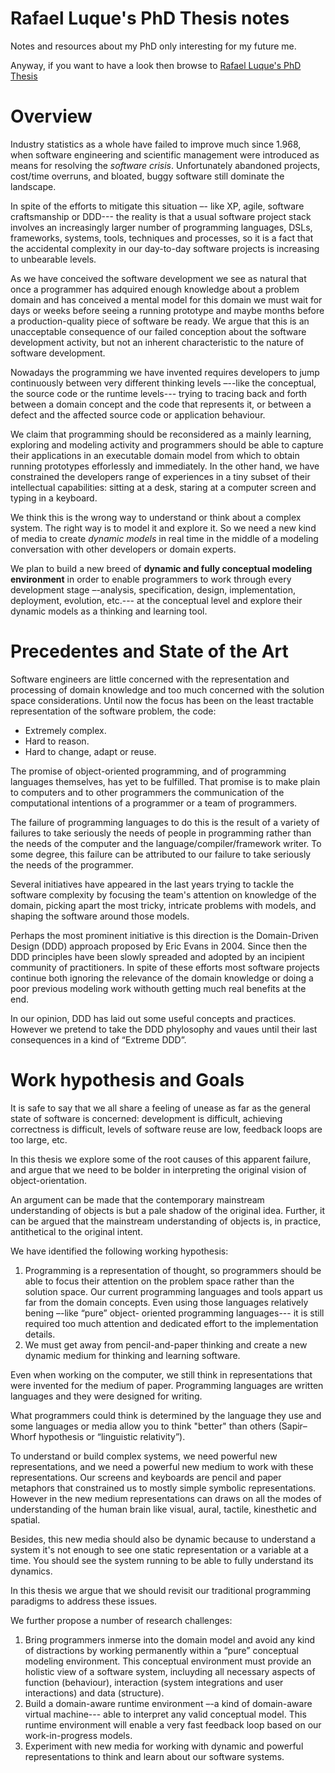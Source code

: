 # Rafael Luque's PhD Thesis notes

Notes and resources about my PhD only interesting for my future me.

Anyway, if you want to have a look then browse to [Rafael Luque's PhD Thesis](https://luque.github.io/phd-notes/)


# Overview

Industry statistics as a whole have failed to improve much since 1.968, when software
engineering and scientific management were introduced as means for resolving the
*software crisis*. Unfortunately abandoned projects, cost/time overruns, and bloated,
buggy software still dominate the landscape.

In spite of the efforts to mitigate this situation –- like XP, agile, software craftsmanship or
DDD--- the reality is that a usual software project stack involves an increasingly larger
number of programming languages, DSLs, frameworks, systems, tools, techniques and
processes, so it is a fact that the accidental complexity in our day-to-day software
projects is increasing to unbearable levels.

As we have conceived the software development we see as natural that once a
programmer has adquired enough knowledge about a problem domain and has conceived
a mental model for this domain we must wait for days or weeks before seeing a running
prototype and maybe months before a production-quality piece of software be ready.
We argue that this is an unacceptable consequence of our failed conception about the
software development activity, but not an inherent characteristic to the nature of software
development.

Nowadays the programming we have invented requires developers to jump continuously
between very different thinking levels –--like the conceptual, the source code or the
runtime levels--- trying to tracing back and forth between a domain concept and the code
that represents it, or between a defect and the affected source code or application
behaviour.

We claim that programming should be reconsidered as a mainly learning, exploring and
modeling activity and programmers should be able to capture their applications in an
executable domain model from which to obtain running prototypes efforlessly and immediately.
In the other hand, we have constrained the developers range of experiences in a tiny
subset of their intellectual capabilities: sitting at a desk, staring at a computer screen and
typing in a keyboard.

We think this is the wrong way to understand or think about a complex system. The right
way is to model it and explore it. So we need a new kind of media to create *dynamic
models* in real time in the middle of a modeling conversation with other developers or
domain experts.

We plan to build a new breed of **dynamic and fully conceptual modeling environment** in
order to enable programmers to work through every development stage –-analysis,
specification, design, implementation, deployment, evolution, etc.--- at the conceptual
level and explore their dynamic models as a thinking and learning tool.

# Precedentes and State of the Art

Software engineers are little concerned with the representation and processing of domain
knowledge and too much concerned with the solution space considerations.
Until now the focus has been on the least tractable representation of the software
problem, the code:
  * Extremely complex.
  * Hard to reason.
  * Hard to change, adapt or reuse.

The promise of object-oriented programming, and of programming languages themselves,
has yet to be fulfilled. That promise is to make plain to computers and to other
programmers the communication of the computational intentions of a programmer or a
team of programmers.

The failure of programming languages to do this is the result of a variety of failures to
take seriously the needs of people in programming rather than the needs of the computer
and the language/compiler/framework writer. To some degree, this failure can be
attributed to our failure to take seriously the needs of the programmer.

Several initiatives have appeared in the last years trying to tackle the software
complexity by focusing the team's attention on knowledge of the domain, picking apart
the most tricky, intricate problems with models, and shaping the software around those
models.

Perhaps the most prominent initiative is this direction is the Domain-Driven Design (DDD)
approach proposed by Eric Evans in 2004. Since then the DDD principles have been
slowly spreaded and adopted by an incipient community of practitioners. In spite of these
efforts most software projects continue both ignoring the relevance of the domain
knowledge or doing a poor previous modeling work withouth getting much real benefits at
the end.

In our opinion, DDD has laid out some useful concepts and practices. However we pretend
to take the DDD phylosophy and vaues until their last consequences in a kind of “Extreme
DDD”.

# Work hypothesis and Goals

It is safe to say that we all share a feeling of unease as far as the general state of
software is concerned: development is difficult, achieving correctness is difficult, levels of
software reuse are low, feedback loops are too large, etc.

In this thesis we explore some of the root causes of this apparent failure, and argue that
we need to be bolder in interpreting the original vision of object-orientation.

An argument can be made that the contemporary mainstream understanding of objects
is but a pale shadow of the original idea. Further, it can be argued that the mainstream
understanding of objects is, in practice, antithetical to the original intent.

We have identified the following working hypothesis:

  1. Programming is a representation of thought, so programmers should be able to
focus their attention on the problem space rather than the solution space.
Our current programming languages and tools appart us far from the domain
concepts. Even using those languages relatively bening –-like “pure” object-
oriented programming languages--- it is still required too much attention and
dedicated effort to the implementation details.
  2. We must get away from pencil-and-paper thinking and create a new dynamic
  medium for thinking and learning software.

Even when working on the computer, we still think in representations that were
invented for the medium of paper. Programming languages are written languages
and they were designed for writing.

What programmers could think is determined by the language they use and some
languages or media allow you to think "better" than others (Sapir–Whorf hypothesis
or “linguistic relativity”).

To understand or build complex systems, we need powerful new representations,
and we need a powerful new medium to work with these representations.
Our screens and keyboards are pencil and paper metaphors that constrained us to
mostly simple symbolic representations. However in the new medium
representations can draws on all the modes of understanding of the human brain
like visual, aural, tactile, kinesthetic and spatial.

Besides, this new media should also be dynamic because to understand a system
it's not enough to see one static representation or a variable at a time. You should
see the system running to be able to fully understand its dynamics.

In this thesis we argue that we should revisit our traditional programming paradigms to
address these issues.

We further propose a number of research challenges:

  1. Bring programmers inmerse into the domain model and avoid any kind of
distractions by working permanently within a “pure” conceptual modeling
environment. This conceptual environment must provide an holistic view of a
software system, incluyding all necessary aspects of function (behaviour),
interaction (system integrations and user interactions) and data (structure).
  2. Build a domain-aware runtime environment –-a kind of domain-aware virtual
machine--- able to interpret any valid conceptual model. This runtime environment
will enable a very fast feedback loop based on our work-in-progress models.
  3. Experiment with new media for working with dynamic and powerful
representations to think and learn about our software systems.

